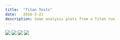 ```yaml
---
title:  "Titan Tests"
date:   2016-3-21
description: Some analysis plots from a Titan run 
---
```


<img src="{{ site.url }}assets/images/swn1_100.png">
<img src="{{ site.url }}assets/images/swn1_400.png">
<img src="{{ site.url }}assets/images/swn1_700.png">
<img src="{{ site.url }}assets/images/swn1_1600.png">
